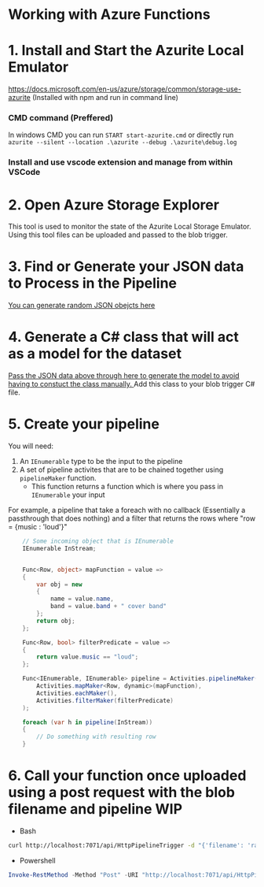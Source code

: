 # Working with Azure Functions
# 1. Install and Start the Azurite Local Emulator
https://docs.microsoft.com/en-us/azure/storage/common/storage-use-azurite
(Installed with npm and run in command line)

### CMD command (Preffered)
In windows CMD you can run ```START start-azurite.cmd```
or directly run ```azurite --silent --location .\azurite --debug .\azurite\debug.log```

### Install and use vscode extension and manage from within VSCode

# 2. Open Azure Storage Explorer
<p>
This tool is used to  monitor the state of the Azurite Local Storage Emulator.
Using this tool files can be uploaded and passed to the blob trigger.
</p>


# 3. Find or Generate your JSON data to Process in the Pipeline

<p>
    <a href="https://www.json-generator.com/#"> You can generate random JSON obejcts here</a>
</p>

# 4. Generate a C\# class that will act as a model for the dataset
<p>
    <a href="https://json2csharp.com/">
    Pass the JSON data above through here to generate the model to avoid having to constuct the class manually.
    </a>
    Add this class to your blob trigger C# file.
</p>

# 5. Create your pipeline
You will need:
1. An `IEnumerable` type to be the input to the pipeline
2. A set of pipeline activites that are to be chained together using `pipelineMaker` function.
    * This function returns a function which is where you pass in `IEnumerable` your input

For example, a pipeline that take a foreach with no callback (Essentially a passthrough that does nothing) and a filter that returns the rows where "row = {music : 'loud'}"
```c#
    // Some incoming object that is IEnumerable
    IEnumerable InStream;


    Func<Row, object> mapFunction = value =>
    {
        var obj = new
        {
            name = value.name,
            band = value.band + " cover band"
        };
        return obj;
    };

    Func<Row, bool> filterPredicate = value =>
    {
        return value.music == "loud";
    };

    Func<IEnumerable, IEnumerable> pipeline = Activities.pipelineMaker(
        Activities.mapMaker<Row, dynamic>(mapFunction),
        Activities.eachMaker(),
        Activities.filterMaker(filterPredicate)
    );

    foreach (var h in pipeline(InStream))
    {
        // Do something with resulting row
    }
```

# 6. Call your function once uploaded using a post request with the blob filename and pipeline WIP
* Bash 
```bash
curl http://localhost:7071/api/HttpPipelineTrigger -d "{'filename': 'random-personal-info1.json','pipeline': '[]'}"
```
* Powershell
```PowerShell
Invoke-RestMethod -Method "Post" -URI "http://localhost:7071/api/HttpPipelineTrigger" -Body "{filename : 'random-personal-info1.json', pipeline : '[]'}"
```